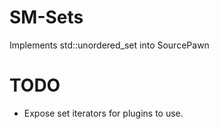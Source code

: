 # SM-Sets
 Implements std::unordered_set into SourcePawn

# TODO
- Expose set iterators for plugins to use.
